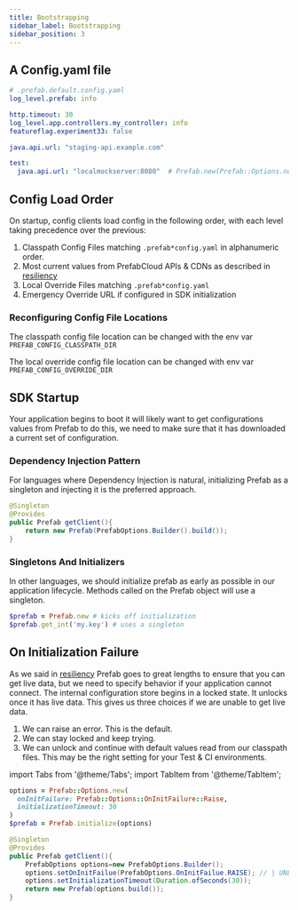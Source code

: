 ```yaml
---
title: Bootstrapping
sidebar_label: Bootstrapping
sidebar_position: 3
---
```


## A Config.yaml file

```yaml
# .prefab.default.config.yaml
log_level.prefab: info

http.timeout: 30
log_level.app.controllers.my_controller: info
featureflag.experiment33: false

java.api.url: "staging-api.example.com"

test:
  java.api.url: "localmockserver:8080"  # Prefab.new(Prefab::Options.new(default_env: 'test')
```


## Config Load Order
On startup, config clients load config in the following order, with each level taking precedence over the previous:

1. Classpath Config Files matching `.prefab*config.yaml` in alphanumeric order.
2. Most current values from PrefabCloud APIs & CDNs as described in [resiliency](resiliency.md)
4. Local Override Files matching `.prefab*config.yaml`
5. Emergency Override URL if configured in SDK initialization

### Reconfiguring Config File Locations
The classpath config file location can be changed with the env var `PREFAB_CONFIG_CLASSPATH_DIR`

The local override config file location can be changed with env var `PREFAB_CONFIG_OVERRIDE_DIR`


## SDK Startup

Your application begins to boot it will likely want to get configurations values from Prefab to do this, we need to make sure that it 
has downloaded a current set of configuration. 


### Dependency Injection Pattern

For languages where Dependency Injection is natural, initializing Prefab as a singleton and injecting it is the preferred approach. 

```java
@Singleton
@Provides
public Prefab getClient(){
    return new Prefab(PrefabOptions.Builder().build());
}
```

### Singletons And Initializers

In other languages, we should initialize prefab as early as possible in our application lifecycle. Methods called on the Prefab object will use
a singleton.
```ruby
$prefab = Prefab.new # kicks off initialization
$prefab.get_int('my.key') # uses a singleton
```


## On Initialization Failure

As we said in [resiliency](resiliency.md) Prefab goes to great lengths to ensure that you can get live data, but we need to specify behavior if
your application cannot connect. The internal configuration store begins in a locked state. It unlocks once it has live data. This gives us three choices
if we are unable to get live data. 

1. We can raise an error. This is the default.
2. We can stay locked and keep trying. 
3. We can unlock and continue with default values read from our classpath files. This may be the right setting for your Test & CI environments.


import Tabs from '@theme/Tabs';
import TabItem from '@theme/TabItem';

<Tabs groupId="lang">
<TabItem value="ruby" label="Ruby">

```ruby
options = Prefab::Options.new(
  onInitFailure: Prefab::Options::OnInitFailure::Raise,
  initializationTimeout: 30
)
$prefab = Prefab.initialize(options)
```

</TabItem>
<TabItem value="java" label="Java">

```java
@Singleton
@Provides
public Prefab getClient(){
    PrefabOptions options=new PrefabOptions.Builder();
    options.setOnInitFailue(PrefabOptions.OnInitFailue.RAISE); // | UNLOCK_AND_CONTINUE | LOCK_AND_KEEP_TRYING
    options.setInitializationTimeout(Duration.ofSeconds(30));
    return new Prefab(options.build());
}
```

</TabItem>
</Tabs>

